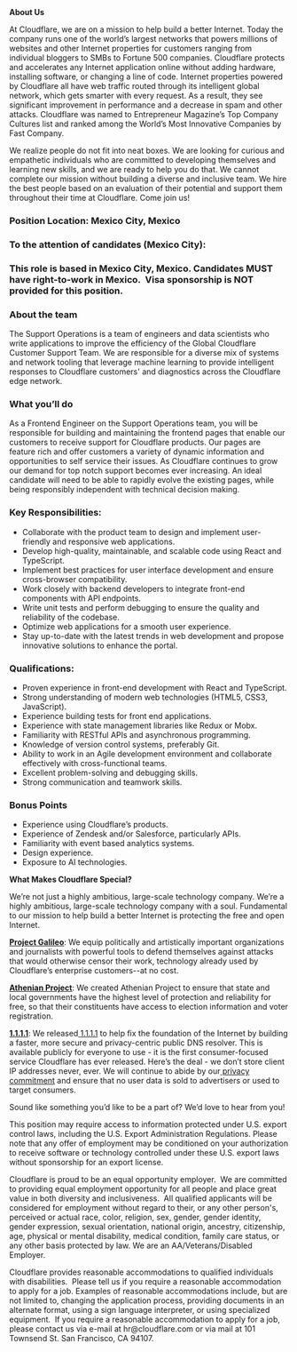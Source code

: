 <div class="content-intro">
	<div><strong>About Us</strong></div>
	<div>
		<p>At Cloudflare, we are on a mission to help build a better Internet. Today the company runs one of the world’s largest networks that powers millions of websites and other Internet properties for customers ranging from individual bloggers to SMBs to Fortune 500 companies. Cloudflare protects and accelerates any Internet application online without adding hardware, installing software, or changing a line of code. Internet properties powered by Cloudflare all have web traffic routed through its intelligent global network, which gets smarter with every request. As a result, they see significant improvement in performance and a decrease in spam and other attacks. Cloudflare was named to Entrepreneur Magazine’s Top Company Cultures list and ranked among the World’s Most Innovative Companies by Fast Company.&nbsp;</p>
		<p><span style="font-weight: 400;">We realize people do not fit into neat boxes. We are looking for curious and empathetic individuals who are committed to developing themselves and learning new skills, and we are ready to help you do that. We cannot complete our mission without building a diverse and inclusive team. We hire the best people based on an evaluation of their potential and support them throughout their time at Cloudflare. Come join us!&nbsp;</span></p>
	</div>
</div>
<h3><strong>Position Location: Mexico City, Mexico</strong></h3>
<p><strong></strong></p>
<h3><strong>To the attention of candidates (Mexico City):&nbsp;</strong></h3>
<h3><strong>This role is based in Mexico City, Mexico. Candidates MUST have right-to-work in Mexico.&nbsp; Visa sponsorship is NOT provided for this position.</strong></h3>
<p><strong></strong></p>
<h3><strong>About the team</strong></h3>
<p>The Support Operations is a team of engineers and data scientists who write applications to improve the efficiency of the Global Cloudflare Customer Support Team. We are responsible for a diverse mix of systems and network tooling that leverage machine learning to provide intelligent responses to Cloudflare customers' and diagnostics across the Cloudflare edge network.</p>
<h3><strong>What you’ll do</strong></h3>
<p>As a Frontend Engineer on the Support Operations team, you will be responsible for building and maintaining the frontend pages that enable our customers to receive support for Cloudflare products. Our pages are feature rich and offer customers a variety of dynamic information and opportunities to self service their issues. As Cloudflare continues to grow our demand for top notch support becomes ever increasing. An ideal candidate will need to be able to rapidly evolve the existing pages, while being responsibly independent with technical decision making.&nbsp;</p>
<h3><strong>Key Responsibilities:</strong></h3>
<ul>
	<li>Collaborate with the product team to design and implement user-friendly and responsive web applications.</li>
	<li>Develop high-quality, maintainable, and scalable code using React and TypeScript.</li>
	<li>Implement best practices for user interface development and ensure cross-browser compatibility.</li>
	<li>Work closely with backend developers to integrate front-end components with API endpoints.</li>
	<li>Write unit tests and perform debugging to ensure the quality and reliability of the codebase.</li>
	<li>Optimize web applications for a smooth user experience.</li>
	<li>Stay up-to-date with the latest trends in web development and propose innovative solutions to enhance the portal.</li>
</ul>
<h3><strong>Qualifications</strong>:</h3>
<ul>
	<li>Proven experience in front-end development with React and TypeScript.</li>
	<li>Strong understanding of modern web technologies (HTML5, CSS3, JavaScript).</li>
	<li>Experience building tests for front end applications.&nbsp;</li>
	<li>Experience with state management libraries like Redux or Mobx.</li>
	<li>Familiarity with RESTful APIs and asynchronous programming.</li>
	<li>Knowledge of version control systems, preferably Git.</li>
	<li>Ability to work in an Agile development environment and collaborate effectively with cross-functional teams.</li>
	<li>Excellent problem-solving and debugging skills.</li>
	<li>Strong communication and teamwork skills.</li>
</ul>
<h3><strong>Bonus Points</strong></h3>
<ul>
	<li>Experience using Cloudflare’s products.</li>
	<li>Experience of Zendesk and/or Salesforce, particularly APIs.</li>
	<li>Familiarity with event based analytics systems.</li>
	<li>Design experience.</li>
	<li>Exposure to AI technologies.</li>
</ul>
<div class="content-conclusion">
	<p><strong>What Makes Cloudflare Special?</strong></p>
	<p><span style="font-weight: 400;">We’re not just a highly ambitious, large-scale technology company. We’re a highly ambitious, large-scale technology company with a soul. Fundamental to our mission to help build a better Internet is protecting the free and open Internet.</span></p>
	<p><a href="https://blog.cloudflare.com/protecting-free-expression-online/"><strong>Project Galileo</strong></a><span style="font-weight: 400;">: We equip politically and artistically important organizations and journalists with powerful tools to defend themselves against attacks that would otherwise censor their work, technology already used by Cloudflare’s enterprise customers--at no cost.</span></p>
	<p><strong><a href="https://www.cloudflare.com/athenian/">Athenian Project</a></strong><span style="font-weight: 400;">: We created Athenian Project to ensure that state and local governments have the highest level of protection and reliability for free, so that their constituents have access to election information and voter registration.</span></p>
	<p><a href="https://1.1.1.1/"><strong>1.1.1.1</strong></a><span style="font-weight: 400;">: We released</span><a href="https://1.1.1.1/"> <span style="font-weight: 400;">1.1.1.1</span></a><span style="font-weight: 400;"> to help fix the foundation of the Internet by building a faster, more secure and privacy-centric public DNS resolver. This is available publicly for everyone to use - it is the first consumer-focused service Cloudflare has ever released. Here’s the deal - we don’t store client IP addresses never, ever. We will continue to abide by our</span><a href="https://developers.cloudflare.com/1.1.1.1/privacy/public-dns-resolver"> privacy commitment</a><span style="font-weight: 400;"> and ensure that no user data is sold to advertisers or used to target consumers.</span></p>
	<p><span style="font-weight: 400;">Sound like something you’d like to be a part of? We’d love to hear from you!</span></p>
	<p><span style="font-weight: 400;">This position may require access to information protected under U.S. export control laws, including the U.S. Export Administration Regulations. Please note that any offer of employment may be conditioned on your authorization to receive software or technology controlled under these U.S. export laws without sponsorship for an export license.</span></p>
	<p><span style="font-weight: 400;">Cloudflare is proud to be an equal opportunity employer. &nbsp;We are committed to providing equal employment opportunity for all people and place great value in both diversity and inclusiveness. &nbsp;All qualified applicants will be considered for employment without regard to their, or any other person's, perceived or actual</span> <span style="font-weight: 400;">race, color, religion, sex, gender, gender identity, gender expression, sexual orientation, national origin, ancestry, citizenship, age, physical or mental disability, medical condition, family care status, or any other basis protected by law. </span><span style="font-weight: 400;">We are an AA/Veterans/Disabled Employer.</span></p>
	<p><span style="font-weight: 400;">Cloudflare provides reasonable accommodations to qualified individuals with disabilities. &nbsp;Please tell us if you require a reasonable accommodation to apply for a job. Examples of reasonable accommodations include, but are not limited to, changing the application process, providing documents in an alternate format, using a sign language interpreter, or using specialized equipment. &nbsp;If you require a reasonable accommodation to apply for a job, please contact us via e-mail at </span><span style="font-weight: 400;">hr@cloudflare.com</span><span style="font-weight: 400;"> or via mail at 101 Townsend St. San Francisco, CA 94107.</span></p>
</div>